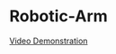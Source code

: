 # Robotic-Arm
[Video Demonstration](https://drive.google.com/file/d/17dKc8oISIhj-2829GfaLZbvmXVavH6RD/view?usp=sharing) 
